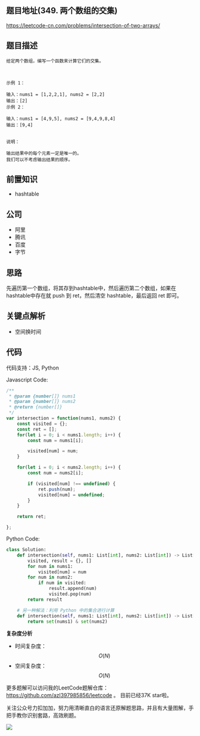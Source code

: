 
## 题目地址(349. 两个数组的交集)
https://leetcode-cn.com/problems/intersection-of-two-arrays/

## 题目描述

```
给定两个数组，编写一个函数来计算它们的交集。

 

示例 1：

输入：nums1 = [1,2,2,1], nums2 = [2,2]
输出：[2]
示例 2：

输入：nums1 = [4,9,5], nums2 = [9,4,9,8,4]
输出：[9,4]
 

说明：

输出结果中的每个元素一定是唯一的。
我们可以不考虑输出结果的顺序。

```

## 前置知识

- hashtable

## 公司

- 阿里
- 腾讯
- 百度
- 字节

## 思路

先遍历第一个数组，将其存到hashtable中，然后遍历第二个数组，如果在hashtable中存在就 push 到 ret，然后清空 hashtable，最后返回 ret 即可。

## 关键点解析

- 空间换时间

## 代码

代码支持：JS, Python

Javascript Code:

```js
/**
 * @param {number[]} nums1
 * @param {number[]} nums2
 * @return {number[]}
 */
var intersection = function(nums1, nums2) {
    const visited = {};
    const ret = [];
    for(let i = 0; i < nums1.length; i++) {
        const num = nums1[i];

        visited[num] = num;
    }

    for(let i = 0; i < nums2.length; i++) {
        const num = nums2[i];

        if (visited[num] !== undefined) {
            ret.push(num);
            visited[num] = undefined;
        }
    }

    return ret;

};
```

Python Code:

```python
class Solution:
    def intersection(self, nums1: List[int], nums2: List[int]) -> List[int]:
        visited, result = {}, []
        for num in nums1:
            visited[num] = num
        for num in nums2:
            if num in visited:
                result.append(num)
                visited.pop(num)
        return result

    # 另一种解法：利用 Python 中的集合进行计算
    def intersection(self, nums1: List[int], nums2: List[int]) -> List[int]:
        return set(nums1) & set(nums2)
```
**复杂度分析**
- 时间复杂度：$$O(N)$$
- 空间复杂度：$$O(N)$$

更多题解可以访问我的LeetCode题解仓库：https://github.com/azl397985856/leetcode  。 目前已经37K star啦。

关注公众号力扣加加，努力用清晰直白的语言还原解题思路，并且有大量图解，手把手教你识别套路，高效刷题。


![](https://tva1.sinaimg.cn/large/007S8ZIlly1gfcuzagjalj30p00dwabs.jpg)

